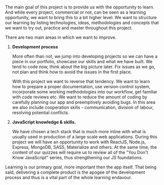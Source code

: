 The main goal of this project is to provide us with the opportunity to learn.
And while every project, commercial or not, can be seen as a learning 
opportunity, we want to bring this to a bit higher level. We want
to structure our learning by listing technologies, ideas, methodologies and
concepts that we want to try out, practice and master throughout this project.


There are two main areas in which we want to improve.

1. **Development process**

   More often than not, we jump into developing projects so we can have a 
   piece in our portfolio, showcase our skills and what we have built. We 
   tend to code now, think about the big picture later. Fix issues as we go, 
   not plan and think how to avoid the issues in the first place. 

   With this project we want to reverse that tendency. We want to learn how to 
   prepare a proper documentation, use version control system, incorporate some 
   working methodologies into our workflow, get familiar with code reviews etc. 
   We want to reduce the amount of coding by carefully planning our app and 
   preemptively avoiding bugs. In this area we also include cooperation skills - 
   communication, division of labour, resolving potential conflicts.

2. **JavaScript knowledge & skills.**

   We have chosen a tech stack that is much more inline with what is usually used 
   in production of a large scale web applications. During this project we will 
   have an opportunity to work with ReactJS, Node.js, Express, MongoDB, SASS, 
   Materialize and others. At the same time, the content of our quizzes will 
   require us to review all of the "You Don't Know JavaScript" series, 
   thus strengthening our JS foundations.

Learning is our primary goal, more important then the app itself. That being
said, delivering a complete product is the apogee of the development process
and thus is a vital part of the whole learning endavour. 